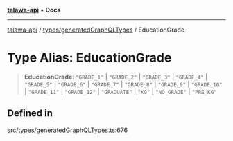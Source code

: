 [**talawa-api**](../../../README.md) • **Docs**

***

[talawa-api](../../../modules.md) / [types/generatedGraphQLTypes](../README.md) / EducationGrade

# Type Alias: EducationGrade

> **EducationGrade**: `"GRADE_1"` \| `"GRADE_2"` \| `"GRADE_3"` \| `"GRADE_4"` \| `"GRADE_5"` \| `"GRADE_6"` \| `"GRADE_7"` \| `"GRADE_8"` \| `"GRADE_9"` \| `"GRADE_10"` \| `"GRADE_11"` \| `"GRADE_12"` \| `"GRADUATE"` \| `"KG"` \| `"NO_GRADE"` \| `"PRE_KG"`

## Defined in

[src/types/generatedGraphQLTypes.ts:676](https://github.com/PalisadoesFoundation/talawa-api/blob/3bacbf38707ebd3e3e5f1bc5b4cc7aa3b2adc169/src/types/generatedGraphQLTypes.ts#L676)
